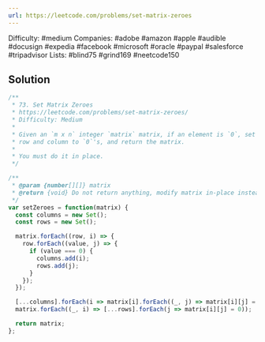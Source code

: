 ```yaml
---
url: https://leetcode.com/problems/set-matrix-zeroes
---
```


Difficulty: #medium
Companies: #adobe #amazon #apple #audible #docusign #expedia #facebook #microsoft #oracle #paypal #salesforce #tripadvisor
Lists: #blind75 #grind169 #neetcode150

## Solution

```javascript
/**
 * 73. Set Matrix Zeroes
 * https://leetcode.com/problems/set-matrix-zeroes/
 * Difficulty: Medium
 *
 * Given an `m x n` integer `matrix` matrix, if an element is `0`, set its entire
 * row and column to `0`'s, and return the matrix.
 *
 * You must do it in place.
 */

/**
 * @param {number[][]} matrix
 * @return {void} Do not return anything, modify matrix in-place instead.
 */
var setZeroes = function(matrix) {
  const columns = new Set();
  const rows = new Set();

  matrix.forEach((row, i) => {
    row.forEach((value, j) => {
      if (value === 0) {
        columns.add(i);
        rows.add(j);
      }
    });
  });

  [...columns].forEach(i => matrix[i].forEach((_, j) => matrix[i][j] = 0));
  matrix.forEach((_, i) => [...rows].forEach(j => matrix[i][j] = 0));

  return matrix;
};

```

